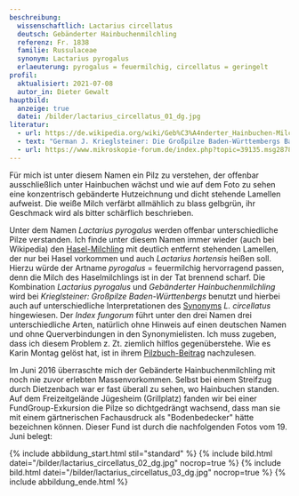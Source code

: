 ```yaml
---
beschreibung:
  wissenschaftlich: Lactarius circellatus
  deutsch: Gebänderter Hainbuchenmilchling
  referenz: Fr. 1838
  familie: Russulaceae
  synonym: Lactarius pyrogalus
  erlaeuterung: pyrogalus = feuermilchig, circellatus = geringelt
profil:
  aktualisiert: 2021-07-08
  autor_in: Dieter Gewalt
hauptbild:
  anzeige: true
  datei: /bilder/lactarius_circellatus_01_dg.jpg
literatur:
  - url: https://de.wikipedia.org/wiki/Geb%C3%A4nderter_Hainbuchen-Milchling
  - text: "German J. Krieglsteiner: Die Großpilze Baden-Württembergs Band 2, S. 399"
  - url: https://www.mikroskopie-forum.de/index.php?topic=39135.msg287853#msg287853
---
```

Für mich ist unter diesem Namen ein Pilz zu verstehen, der offenbar ausschließlich unter Hainbuchen wächst und wie auf dem Foto zu sehen eine konzentrisch gebänderte Hutzeichnung und dicht stehende Lamellen aufweist. Die weiße Milch verfärbt allmählich zu blass gelbgrün, ihr Geschmack wird als bitter schärflich beschrieben.  

Unter dem Namen *Lactarius pyrogalus* werden offenbar unterschiedliche Pilze verstanden. Ich finde unter diesem Namen immer wieder (auch bei Wikipedia) den [Hasel-Milchling](/pilze/lactarius-hortensis-hasel-milchling) mit deutlich entfernt stehenden Lamellen, der nur bei Hasel vorkommen und auch *Lactarius hortensis* heißen soll. Hierzu würde der Artname *pyrogalus* = feuermilchig hervorragend passen, denn die Milch des Haselmilchlings ist in der Tat brennend scharf. Die Kombination *Lactarius pyrogalus* und *Gebänderter Hainbuchenmilchling* wird bei *Krieglsteiner: Großpilze Baden-Württenbergs* benutzt und hierbei auch auf unterschiedliche Interpretationen des [Synonyms](Synonym "Glossar") *L. circellatus* hingewiesen. Der *Index fungorum* führt unter den drei Namen drei unterschiedliche Arten, natürlich ohne Hinweis auf einen deutschen Namen und ohne Querverbindungen in den Synonymielisten. Ich muss zugeben, dass ich diesem Problem z. Zt. ziemlich hilflos gegenüberstehe. Wie es Karin Montag gelöst hat, ist in ihrem [Pilzbuch-Beitrag](http://tintling.com/pilzbuch/arten/l/Lactarius_hortensis.html) nachzulesen. 

Im Juni 2016 überraschte mich der Gebänderte Hainbuchenmilchling mit noch nie zuvor erlebten Massenvorkommen. Selbst bei einem Streifzug durch Dietzenbach war er fast überall zu sehen, wo Hainbuchen standen. Auf dem Freizeitgelände Jügesheim (Grillplatz) fanden wir bei einer FundGroup-Exkursion die Pilze so dichtgedrängt wachsend, dass man sie mit einem gärtnerischen Fachausdruck als "Bodenbedecker" hätte bezeichnen können. Dieser Fund ist durch die nachfolgenden Fotos vom 19. Juni belegt:

{% include abbildung_start.html stil="standard" %}
{% include bild.html datei="/bilder/lactarius_circellatus_02_dg.jpg" nocrop=true %}
{% include bild.html datei="/bilder/lactarius_circellatus_03_dg.jpg" nocrop=true %}
{% include abbildung_ende.html %}